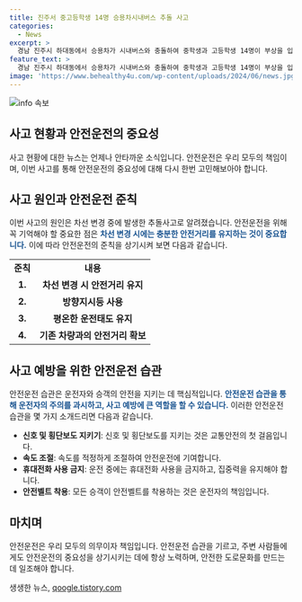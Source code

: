 ```yaml
---
title: 진주서 중고등학생 14명 승용차시내버스 추돌 사고
categories:
  - News
excerpt: >
  경남 진주시 하대동에서 승용차가 시내버스와 충돌하여 중학생과 고등학생 14명이 부상을 입었고, 경찰은 사고 원인을 조사 중이라고 진주소방서가 밝혔다.
feature_text: >
  경남 진주시 하대동에서 승용차가 시내버스와 충돌하여 중학생과 고등학생 14명이 부상을 입었고, 경찰은 사고 원인을 조사 중이라고 진주소방서가 밝혔다.
image: 'https://www.behealthy4u.com/wp-content/uploads/2024/06/news.jpg'
---
```


<p><img src="https://www.behealthy4u.com/wp-content/uploads/2024/06/news.jpg" alt="info 속보" /></p>

<h2 data-ke-size="size26">사고 현황과 안전운전의 중요성</h2>

<p data-ke-size="size16">사고 현황에 대한 뉴스는 언제나 안타까운 소식입니다. 안전운전은 우리 모두의 책임이며, 이번 사고를 통해 안전운전의 중요성에 대해 다시 한번 고민해보아야 합니다.</p>

<h2 data-ke-size="size26">사고 원인과 안전운전 준칙</h2>

<p data-ke-size="size16">이번 사고의 원인은 차선 변경 중에 발생한 추돌사고로 알려졌습니다. 안전운전을 위해 꼭 기억해야 할 중요한 점은 <b><span style="color: #1a5490;">차선 변경 시에는 충분한 안전거리를 유지하는 것이 중요합니다.</span></b> 이에 따라 안전운전의 준칙을 상기시켜 보면 다음과 같습니다.</p>

<table>
<tbody>
<tr>
<td style="text-align: center; height: 17px;"><b>준칙</b></td>
<td style="text-align: center; height: 17px;"><b>내용</b></td>
</tr>
<tr>
<td style="text-align: center; height: 17px;"><b>1. </b></td>
<td style="text-align: center; height: 17px;"><b>차선 변경 시 안전거리 유지</b></td>
</tr>
<tr>
<td style="text-align: center; height: 17px;"><b>2. </b></td>
<td style="text-align: center; height: 17px;"><b>방향지시등 사용</b></td>
</tr>
<tr>
<td style="text-align: center; height: 17px;"><b>3. </b></td>
<td style="text-align: center; height: 17px;"><b>평온한 운전태도 유지</b></td>
</tr>
<tr>
<td style="text-align: center; height: 17px;"><b>4. </b></td>
<td style="text-align: center; height: 17px;"><b>기존 차량과의 안전거리 확보</b></td>
</tr>
</tbody>
</table>

<h2 data-ke-size="size26">사고 예방을 위한 안전운전 습관</h2>

<p data-ke-size="size16">안전운전 습관은 운전자와 승객의 안전을 지키는 데 핵심적입니다. <b><span style="color: #1a5490;">안전운전 습관을 통해 운전자의 주의를 과시하고, 사고 예방에 큰 역할을 할 수 있습니다.</span></b> 이러한 안전운전 습관을 몇 가지 소개드리면 다음과 같습니다.</p>

<ul>
<li><b>신호 및 횡단보도 지키기</b>: 신호 및 횡단보도를 지키는 것은 교통안전의 첫 걸음입니다.</li>
<li><b>속도 조절</b>: 속도를 적정하게 조절하여 안전운전에 기여합니다.</li>
<li><b>휴대전화 사용 금지</b>: 운전 중에는 휴대전화 사용을 금지하고, 집중력을 유지해야 합니다.</li>
<li><b>안전벨트 착용</b>: 모든 승객이 안전벨트를 착용하는 것은 운전자의 책임입니다.</li>
</ul>

<h2 data-ke-size="size26">마치며</h2>

<p data-ke-size="size16">안전운전은 우리 모두의 의무이자 책임입니다. 안전운전 습관을 기르고, 주변 사람들에게도 안전운전의 중요성을 상기시키는 데에 항상 노력하며, 안전한 도로문화를 만드는 데 일조해야 합니다.</p>
생생한 뉴스, <a href="https://qoogle.tistory.com" rel="dofollow">qoogle.tistory.com</a>


